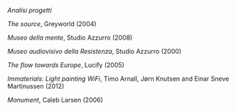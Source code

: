 _Analisi progetti_

_The source_, Greyworld (2004)

_Museo della mente_, Studio Azzurro (2008)

_Museo audiovisivo della Resistenza_, Studio Azzurro (2000)



_The flow towards Europe_, Lucify (2005)

_Immaterials: Light painting WiFi_, Timo Arnall, Jørn Knutsen and Einar Sneve Martinussen (2012)

_Monument_, Caleb Larsen (2006)
